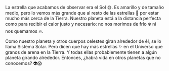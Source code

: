 La estrella que acabamos de observar era el Sol :sun_with_face:. Es amarillo y de tamaño medio, pero lo vemos más grande que al resto de las estrellas :sparkler: por estar mucho más cerca de la Tierra. Nuestro planeta está a la distancia perfecta como para recibir el calor justo y necesario: no nos morimos de frío :snowflake: ni nos quemamos :fire:.

Como nuestro planeta y otros cuerpos celestes giran alrededor de él, se lo llama Sistema Solar. Pero dicen que hay más estrellas :sparkles: en el Universo que granos de arena en la Tierra. Y todas ellas probablemente tienen a algún planeta girando alrededor. Entonces, ¿habrá vida en otros planetas que no conocemos? :alien::scream: 